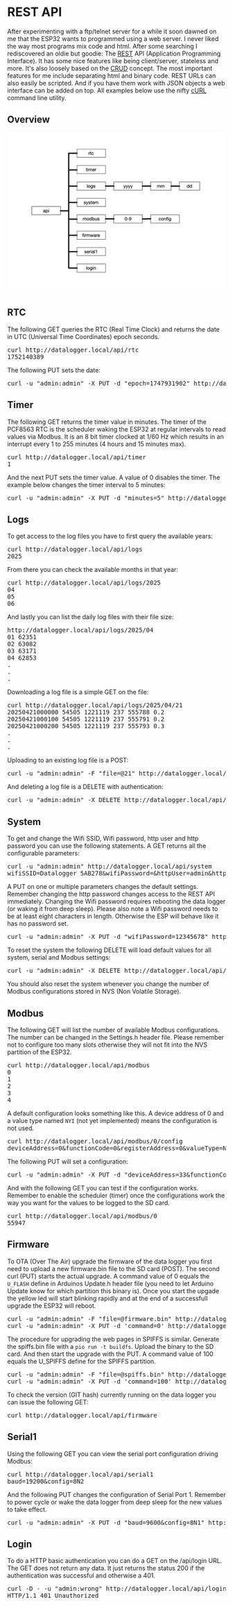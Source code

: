 # REST API

After experimenting with a ftp/telnet server for a while it soon dawned on me that the ESP32 wants to programmed using a web server. I never liked the way most programs mix code and html. After some searching I rediscovered an oldie but goodie: The [REST](https://en.wikipedia.org/wiki/REST) API (Application Programming Interface). It has some nice features like being client/server, stateless and more. It's also loosely based on the [CRUD](https://en.wikipedia.org/wiki/Create,_read,_update_and_delete) concept. The most important features for me include separating html and binary code. REST URLs can also easily be scripted. And if you have them work with JSON objects a web interface can be added on top. All examples below use the nifty [cURL](https://curl.se/) command line utility. 

## Overview

![RESTful](images/RESTful.png)

## RTC
The following GET queries the RTC (Real Time Clock) and returns the date in UTC (Universal Time Coordinates) epoch seconds.
<pre>
curl http://datalogger.local/api/rtc
1752140389
</pre>

The following PUT sets the date:
<pre>
curl -u "admin:admin" -X PUT -d "epoch=1747931902" http://datalogger.local/api/rtc
</pre>

## Timer
The following GET returns the timer value in minutes. The timer of the PCF8563 RTC is the scheduler waking the ESP32 at regular intervals to read values via Modbus. It is an 8 bit timer clocked at 1/60 Hz which results in an interrupt every 1 to 255 minutes (4 hours and 15 minutes max).
<pre>
curl http://datalogger.local/api/timer
1
</pre>

And the next PUT sets the timer value. A value of 0 disables the timer. The example below changes the timer interval to 5 minutes:
<pre>
curl -u "admin:admin" -X PUT -d "minutes=5" http://datalogger.local/api/timer
</pre>

## Logs
To get access to the log files you have to first query the available years:
<pre>
curl http://datalogger.local/api/logs
2025
</pre>

From there you can check the available months in that year:
<pre>
curl http://datalogger.local/api/logs/2025
04
05
06
</pre>

And lastly you can list the daily log files with their file size:
<pre>
http://datalogger.local/api/logs/2025/04
01 62351
02 63082
03 63171
04 62853
.
.
.
</pre> 

Downloading a log file is a simple GET on the file:
<pre>
curl http://datalogger.local/api/logs/2025/04/21
20250421000000 54505 1221119 237 555788 0.2
20250421000100 54505 1221119 237 555791 0.2
20250421000200 54505 1221119 237 555793 0.3
.
.
.
</pre>

Uploading to an existing log file is a POST:
<pre>
curl -u "admin:admin" -F "file=@21" http://datalogger.local/api/logs/2025/04/21
</pre>  

And deleting a log file is a DELETE with authentication:
<pre>
curl -u "admin:admin" -X DELETE http://datalogger.local/api/logs/2025/04/21
</pre>

## System

To get and change the Wifi SSID, Wifi password, http user and http password you can use the following statements. A GET returns all the configurable parameters:
<pre>
curl -u "admin:admin" http://datalogger.local/api/system
wifiSSID=Datalogger_5AB278&wifiPassword=&httpUser=admin&httpPassword=admin
</pre>

A PUT on one or multiple parameters changes the default settings. Remember changing the http password changes access to the REST API immediately. Changing the Wifi password requires rebooting the data logger (or waking it from deep sleep). Please also note a Wifi password needs to be at least eight characters in length. Otherwise the ESP will behave like it has no password set.
<pre>
curl -u "admin:admin" -X PUT -d "wifiPassword=12345678" http://datalogger.local/api/system
</pre>

To reset the system the following DELETE will load default values for all system, serial and Modbus settings:
<pre>
curl -u "admin:admin" -X DELETE http://datalogger.local/api/system
</pre>

You should also reset the system whenever you change the number of Modbus configurations stored in NVS (Non Volatile Storage).

## Modbus

The following GET will list the number of available Modbus configurations. The number can be changed in the Settings.h header file. Please remember not to configure too many slots otherwise they will not fit into the NVS partition of the ESP32.
<pre>
curl http://datalogger.local/api/modbus
0
1
2
3
4
</pre>

A default configuration looks something like this. A device address of 0 and a value type named `NYI` (not yet implemented) means the configuration is not used.
<pre>
curl http://datalogger.local/api/modbus/0/config
deviceAddress=0&functionCode=0&amp;registerAddress=0&valueType=NYI
</pre>

The following PUT will set a configuration:
<pre>
curl -u "admin:admin" -X PUT -d "deviceAddress=33&functionCode=4&amp;registerAddress=462&valueType=T3" http://datalogger.local/api/modbus/0/config
</pre>

And with the following GET you can test if the configuration works. Remember to enable the scheduler (timer) once the configurations work the way you want for the values to be logged to the SD card.
<pre>
curl http://datalogger.local/api/modbus/0
55947
</pre>

## Firmware
To OTA (Over The Air) upgrade the firmware of the data logger you first need to upload a new firmware.bin file to the SD card (POST). The second curl (PUT) starts the actual upgrade. A command value of 0 equals the `U_FLASH` define in Arduinos Update.h header file (you need to let Arduino Update know for which partition this binary is). Once you start the upgade the yellow led will start blinking rapidly and at the end of a successfull upgrade the ESP32 will reboot.
<pre>
curl -u "admin:admin" -F "file=@firmware.bin" http://datalogger.local/api/firmware
curl -u "admin:admin" -X PUT -d 'command=0' http://datalogger.local/api/firmware
</pre>

The procedure for upgrading the web pages in SPIFFS is similar. Generate the spiffs.bin file with a `pio run -t buildfs`. Upload the binary to the SD card. And then start the upgrade with the PUT. A command value of 100 equals the U_SPIFFS define for the SPIFFS partition.
<pre>
curl -u "admin:admin" -F "file=@spiffs.bin" http://datalogger.local/api/firmware
curl -u "admin:admin" -X PUT -d 'command=100' http://datalogger.local/api/firmware
</pre>

To check the version (GIT hash) currently running on the data logger you can issue the following GET:
<pre>
curl http://datalogger.local/api/firmware
</pre>

## Serial1

Using the following GET you can view the serial port configuration driving Modbus:
<pre>
curl http://datalogger.local/api/serial1
baud=19200&config=8N2
</pre>

And the following PUT changes the configuration of Serial Port 1. Remember to power cycle or wake the data logger from deep sleep for the new values to take effect.
<pre>
curl -u "admin:admin" -X PUT -d "baud=9600&config=8N1" http://datalogger.local/api/serial1
</pre>

## Login

To do a HTTP basic authentication you can do a GET on the /api/login URL. The GET does not return any data. It just returns the status 200 if the authentication was successful and otherwise a 401.

<pre>
curl -D - -u "admin:wrong" http://datalogger.local/api/login 
HTTP/1.1 401 Unauthorized
</pre>